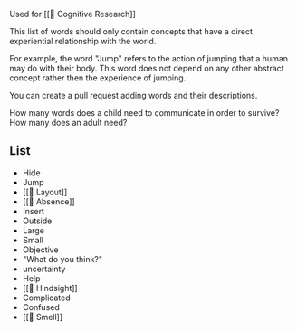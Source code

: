 Used for [[📝 Cognitive Research]]

This list of words should only contain concepts that have a direct experiential relationship with the world.

For example, the word "Jump" refers to the action of jumping that a human may do with their body. This word does not depend on any other abstract concept rather then the experience of jumping.

You can create a pull request adding words and their descriptions.

How many words does a child need to communicate in order to survive?
How many does an adult need?

## List

* Hide
* Jump
* [[💬 Layout]]
* [[💬 Absence]]
* Insert
* Outside
* Large
* Small
* Objective
* "What do you think?"
* uncertainty
* Help
* [[💬 Hindsight]]
* Complicated
* Confused
* [[💬 Smell]]